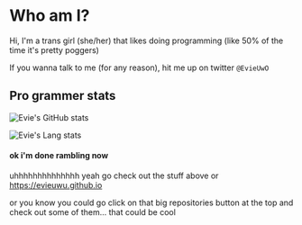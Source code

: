 # Who am I?

Hi, I'm a trans girl (she/her) that likes doing programming (like 50% of the time it's pretty poggers)

If you wanna talk to me (for any reason), hit me up on twitter `@EvieUwO`

## Pro grammer stats

![Evie's GitHub stats](https://github-readme-stats.vercel.app/api?username=EvieUwU&show_icons=true&theme=synthwave)

![Evie's Lang stats](https://github-readme-stats.vercel.app/api/top-langs/?username=EvieUwU&langs_count=4&theme=synthwave)

#### ok i'm done rambling now

uhhhhhhhhhhhhhh yeah go check out the stuff above or https://evieuwu.github.io

or you know you could go click on that big repositories button at the top and check out some of them...
that could be cool
